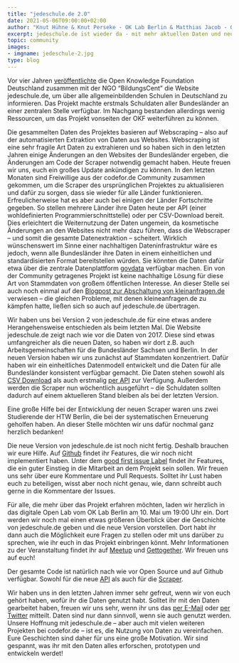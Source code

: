 ```yaml
---
title: "jedeschule.de 2.0"
date: 2021-05-06T09:00:00+02:00
author: "Knut Hühne & Knut Perseke - OK Lab Berlin & Matthias Jacob - OK Lab Potsdam"
excerpt: jedeschule.de ist wieder da - mit mehr aktuellen Daten und neuer API
topic: community
images:
- imgname: jedeschule-2.jpg
type: blog
---
```


Vor vier Jahren [veröffentlichte](https://okfn.de/blog/2017/03/jedeschule-launch/) die Open
Knowledge Foundation Deutschland zusammen mit der NGO “BildungsCent” die Website jedeschule.de, um
über alle allgemeinbildenden Schulen in Deutschland zu informieren. Das Projekt machte erstmals
Schuldaten aller Bundesländer an einer zentralen Stelle verfügbar. Im Nachgang bestanden allerdings
wenig Ressourcen, um das Projekt vonseiten der OKF weiterführen zu können.

Die gesammelten Daten des Projektes basieren auf Webscraping – also auf der automatisierten
Extraktion von Daten aus Websites. Webscraping ist eine sehr fragile Art Daten zu extrahieren und so
haben sich in den letzten Jahren einige Änderungen an den Websites der Bundesländer ergeben, die
Änderungen am Code der Scraper notwendig gemacht haben.  Heute freuen wir uns, euch ein großes
Update ankündigen zu können. In den letzten Monaten sind Freiwillige aus der codefor.de Community
zusammen gekommen, um die Scraper des ursprünglichen Projektes zu aktualisieren und dafür zu sorgen,
dass sie wieder für alle Länder funktionieren. Erfreulicherweise hat es aber auch bei einigen der
Länder Fortschritte gegeben. So stellen mehrere Länder ihre Daten heute per API (einer
wohldefinierten Programmierschnittstelle) oder per CSV-Download bereit. Dies erleichtert die
Weiternutzung der Daten ungemein, da kosmetische Änderungen an den Websites nicht mehr dazu führen,
dass die Webscraper – und somit die gesamte Datenextraktion – scheitert. Wirklich wünschenswert
im Sinne einer nachhaltigen Dateninfrastruktur wäre es jedoch, wenn alle Bundesländer ihre Daten
in einem einheitlichen und standardisierten Format bereitstellen würden. Sie könnten die Daten
dafür etwa über die zentrale Datenplattform [govdata](https://www.govdata.de) verfügbar machen. Ein 
von der Community getragenes Projekt ist keine nachhaltige Lösung für diese Art von Stammdaten
von großem öffentlichen Interesse. An dieser Stelle sei auch noch einmal auf den [Blogpost zur
Abschaltung von kleinanfragen.de](https://okfn.de/blog/2021/01/zur-abschaltung-von-kleine-anfragen/)
verwiesen – die gleichen Probleme, mit denen kleineanfragen.de zu kämpfen hatte, ließen sich so auch
auf jedeschule.de übertragen.

Wir haben uns bei Version 2 von jedeschule.de für eine etwas andere Herangehensweise entschieden als
beim letzten Mal. Die Website jedeschule.de zeigt nach wie vor die Daten von 2017. Diese sind etwas
umfangreicher als die neuen Daten, so haben wir dort z.B. auch Arbeitsgemeinschaften für die
Bundesländer Sachsen und Berlin. In der neuen Version haben wir uns zunächst auf Stammdaten
konzentriert. Dafür haben wir ein einheitliches Datenmodell entwickelt und die Daten für alle
Bundesländer konsistent verfügbar gemacht. Die Daten stehen sowohl als [CSV
Download](https://jedeschule.codefor.de/csv-data/) als auch erstmalig [per
API](https://jedeschule.codefor.de/docs) zur Verfügung. Außerdem werden die Scraper nun wöchentlich
ausgeführt – die Schuldaten sollten dadurch auf einem aktuelleren Stand bleiben als bei der letzten
Version.

Eine große Hilfe bei der Entwicklung der neuen Scraper waren uns zwei Studierende der HTW Berlin,
die bei der systematischen Erneuerung geholfen haben. An dieser Stelle möchten wir uns dafür nochmal
ganz herzlich bedanken!

Die neue Version von jedeschule.de ist noch nicht fertig. Deshalb brauchen wir eure Hilfe. Auf
[Github](https://github.com/Datenschule/jedeschule-scraper/issues) findet ihr Features, die wir noch
nicht implementiert haben. Unter dem [good first issue
Label](https://github.com/Datenschule/jedeschule-scraper/issues?q=is%3Aissue+is%3Aopen+label%3A%22good+first+issue%22)
findet ihr Features, die ein guter Einstieg in die Mitarbeit an dem Projekt sein sollen. Wir freuen
uns sehr über eure Kommentare und Pull Requests. Solltet ihr Lust haben euch zu beteiligen, wisst
aber noch nicht genau, wie, dann schreibt auch gerne in die Kommentare der Issues.

Für alle, die mehr über das Projekt erfahren möchten, laden wir herzlich in das digitale Open Lab
vom OK Lab Berlin am 10. Mai um 19:00 Uhr ein. Dort werden wir noch mal einen etwas größeren
Überblick über die Geschichte von jedeschule.de geben und die neue Version vorstellen. Dort habt ihr
dann auch die Möglichkeit eure Fragen zu stellen oder mit uns darüber zu sprechen, wie ihr euch in
das Projekt einbringen könnt. Mehr Informationen zu der Veranstaltung findet ihr auf
[Meetup](https://www.meetup.com/OK-Lab-Berlin/events/zfccfsycchbnb/) und
[Gettogether](https://gettogether.community/events/10797/jedeschule-20-making-all-of-germanys-schools-accessible-once-again/).
Wir freuen uns auf euch!

Der gesamte Code ist natürlich nach wie vor Open Source und auf Github verfügbar. Sowohl für die
neue [API](https://github.com/codeforberlin/jedeschule-api) als auch für die
[Scraper](https://github.com/Datenschule/jedeschule-scraper).

Wir haben uns in den letzten Jahren immer sehr gefreut, wenn wir von euch gehört haben, wofür ihr
die Daten genutzt habt. Solltet ihr mit den Daten gearbeitet haben, freuen wir uns sehr, wenn ihr
uns das [per E-Mail](mailto:info@jedeschule.de) oder [per Twitter](https://twitter.com/codeforbe)
mitteilt. Daten sind nur dann sinnvoll, wenn sie auch genutzt werden. Unsere Hoffnung mit
jedeschule.de – aber auch mit vielen weiteren Projekten bei codefor.de – ist es, die Nutzung von
Daten zu vereinfachen. Eure Geschichten sind daher für uns eine große Motivation. Wir sind gespannt,
was ihr mit den Daten alles erforschen, prototypen und entwickeln werdet!



